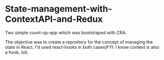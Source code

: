 # State-management-with-ContextAPI-and-Redux

Two simple count-up-app which was bootstraped with CRA.

The objective was to create a repository for the concept of managing the state in React.
I'd used react-hooks in both cases(FYI: I know context is also a hook, lol).
